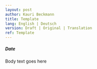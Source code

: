 ```yaml
---
layout: post
author: Kauri Beckmann
title: Template
lang: English | Deutsch
version: Draft | Original | Translation
ref: Template
---
```


##### Date

Body text goes here